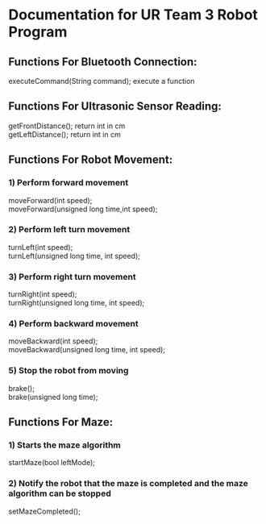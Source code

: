 # Documentation for UR Team 3 Robot Program

## Functions For Bluetooth Connection:
executeCommand(String command); execute a function

## Functions For Ultrasonic Sensor Reading:
getFrontDistance(); return int in cm\
getLeftDistance();  return int in cm

## Functions For Robot Movement:

### 1) Perform forward movement
moveForward(int speed);\
moveForward(unsigned long time,int speed);

### 2) Perform left turn movement
turnLeft(int speed);\
turnLeft(unsigned long time, int speed);

### 3) Perform right turn movement
turnRight(int speed);\
turnRight(unsigned long time, int speed);

### 4) Perform backward movement
moveBackward(int speed);\
moveBackward(unsigned long time, int speed);

### 5) Stop the robot from moving
brake();\
brake(unsigned long time);

## Functions For Maze:
### 1) Starts the maze algorithm
startMaze(bool leftMode);
### 2) Notify the robot that the maze is completed and the maze algorithm can be stopped
setMazeCompleted();
